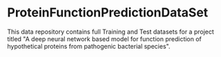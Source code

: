# ProteinFunctionPredictionDataSet
This data repository contains full Training and Test datasets for a project titled "A deep neural network based model for function prediction of hypothetical proteins from pathogenic bacterial species".
